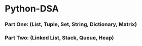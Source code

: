 # Python-DSA

### Part One: (List, Tuple, Set, String, Dictionary, Matrix)

### Part Two: (Linked List, Stack, Queue, Heap)

